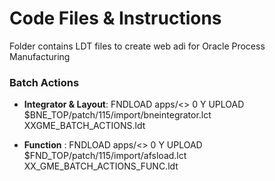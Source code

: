 # Code Files & Instructions

Folder contains LDT files to create web adi for Oracle Process Manufacturing

### Batch Actions 
* **Integrator & Layout**: FNDLOAD apps/<<pwd>> 0 Y UPLOAD $BNE_TOP/patch/115/import/bneintegrator.lct XXGME_BATCH_ACTIONS.ldt

* **Function**    : FNDLOAD apps/<<password>>  0 Y UPLOAD $FND_TOP/patch/115/import/afsload.lct XX_GME_BATCH_ACTIONS_FUNC.ldt
